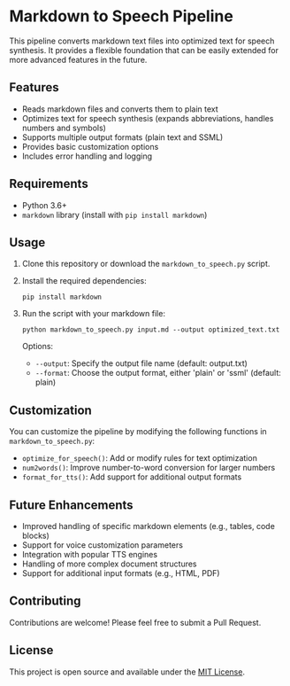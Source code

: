 # Markdown to Speech Pipeline

This pipeline converts markdown text files into optimized text for speech synthesis. It provides a flexible foundation that can be easily extended for more advanced features in the future.

## Features

- Reads markdown files and converts them to plain text
- Optimizes text for speech synthesis (expands abbreviations, handles numbers and symbols)
- Supports multiple output formats (plain text and SSML)
- Provides basic customization options
- Includes error handling and logging

## Requirements

- Python 3.6+
- `markdown` library (install with `pip install markdown`)

## Usage

1. Clone this repository or download the `markdown_to_speech.py` script.

2. Install the required dependencies:

   ```
   pip install markdown
   ```

3. Run the script with your markdown file:

   ```
   python markdown_to_speech.py input.md --output optimized_text.txt
   ```

   Options:
   - `--output`: Specify the output file name (default: output.txt)
   - `--format`: Choose the output format, either 'plain' or 'ssml' (default: plain)

## Customization

You can customize the pipeline by modifying the following functions in `markdown_to_speech.py`:

- `optimize_for_speech()`: Add or modify rules for text optimization
- `num2words()`: Improve number-to-word conversion for larger numbers
- `format_for_tts()`: Add support for additional output formats

## Future Enhancements

- Improved handling of specific markdown elements (e.g., tables, code blocks)
- Support for voice customization parameters
- Integration with popular TTS engines
- Handling of more complex document structures
- Support for additional input formats (e.g., HTML, PDF)

## Contributing

Contributions are welcome! Please feel free to submit a Pull Request.

## License

This project is open source and available under the [MIT License](LICENSE).
